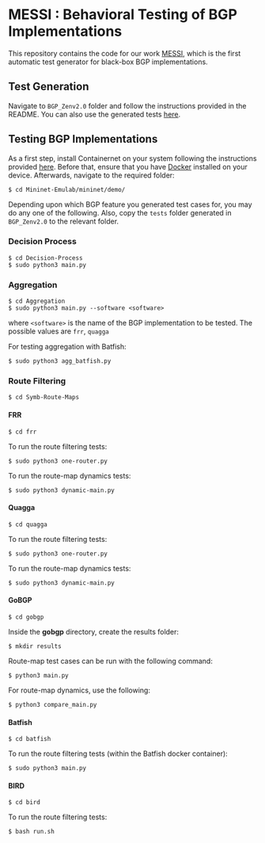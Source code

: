 # MESSI : Behavioral Testing of BGP Implementations

This repository contains the code for our work [MESSI](https://www.usenix.org/conference/nsdi24/presentation/singha), which is the first automatic test generator for black-box BGP implementations.

## Test Generation

Navigate to `BGP_Zenv2.0` folder and follow the instructions provided in the README. You can also use the generated tests [here](https://drive.google.com/drive/folders/1piNPJlptVjOuovqKd2OgOoL6SqKsjYsP?usp=sharing).

## Testing BGP Implementations

As a first step, install Containernet on your system following the instructions provided [here](https://github.com/rsingha108/MESSI/blob/main/Mininet-Emulab/README.md). Before that, ensure that you have [Docker](https://docs.docker.com/engine/install/ubuntu/) installed on your device. Afterwards, navigate to the required folder:

```
$ cd Mininet-Emulab/mininet/demo/
```
Depending upon which BGP feature you generated test cases for, you may do any one of the following. Also, copy the `tests` folder generated in `BGP_Zenv2.0` to the relevant folder.

### Decision Process

```
$ cd Decision-Process
$ sudo python3 main.py
```

### Aggregation

```
$ cd Aggregation
$ sudo python3 main.py --software <software>
```

where `<software>` is the name of the BGP implementation to be tested. The possible values are `frr`, `quagga`

For testing aggregation with Batfish:

```
$ sudo python3 agg_batfish.py
```

### Route Filtering

```
$ cd Symb-Route-Maps
```

#### FRR

```
$ cd frr
```

To run the route filtering tests:
```
$ sudo python3 one-router.py 
```

To run the route-map dynamics tests:
```
$ sudo python3 dynamic-main.py 
```

#### Quagga

```
$ cd quagga
```

To run the route filtering tests:
```
$ sudo python3 one-router.py 
```

To run the route-map dynamics tests:
```
$ sudo python3 dynamic-main.py 
```

#### GoBGP
```
$ cd gobgp
```

Inside the **gobgp** directory, create the results folder:
```
$ mkdir results
```

Route-map test cases can be run with the following command:
```
$ python3 main.py
```

For route-map dynamics, use the following:
```
$ python3 compare_main.py
```

#### Batfish
```
$ cd batfish
```

To run the route filtering tests (within the Batfish docker container):
```
$ sudo python3 main.py 
```

#### BIRD
```
$ cd bird
```

To run the route filtering tests:
```
$ bash run.sh
```
